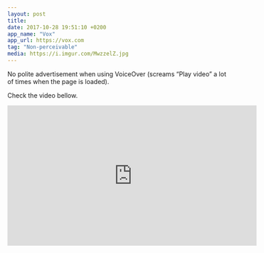 ```yaml
---
layout: post
title:
date: 2017-10-28 19:51:10 +0200
app_name: "Vox"
app_url: https://vox.com
tag: "Non-perceivable"
media: https://i.imgur.com/MwzzelZ.jpg
---
```


 No polite advertisement when using VoiceOver (screams “Play video” a lot of times when the page is loaded).

 Check the video bellow.

<div class="post-video">
  <iframe width="560" height="315" src="https://www.youtube.com/embed/OAI75HyiVVQ" frameborder="0" gesture="media" allowfullscreen></iframe>
</div>

